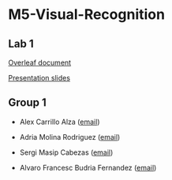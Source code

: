 # M5-Visual-Recognition


## Lab 1

[Overleaf document](https://www.overleaf.com/read/krjjggkdhpsb)

[Presentation slides]()


## Group 1

- Alex Carrillo Alza ([email](mailto:asdf))

- Adria Molina Rodriguez ([email](mailto:asdf))

- Sergi Masip Cabezas ([email](mailto:asdf))

- Alvaro Francesc Budria Fernandez ([email](mailto:alvaro.francesc.budria@estudiantat.upc.edu))
